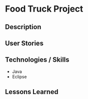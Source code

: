 # Food Truck Project


## Description


## User Stories

## Technologies / Skills 
* Java
* Eclipse


## Lessons Learned